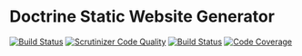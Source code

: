 # Doctrine Static Website Generator

[![Build Status](https://travis-ci.org/doctrine/static-website-generator.svg?branch=master)](https://travis-ci.org/doctrine/static-website-generator)
[![Scrutinizer Code Quality](https://scrutinizer-ci.com/g/doctrine/static-website-generator/badges/quality-score.png?b=master)](https://scrutinizer-ci.com/g/doctrine/static-website-generator/?branch=master)
[![Build Status](https://scrutinizer-ci.com/g/doctrine/static-website-generator/badges/build.png?b=master)](https://scrutinizer-ci.com/g/doctrine/static-website-generator/build-status/master)
[![Code Coverage](https://scrutinizer-ci.com/g/doctrine/static-website-generator/badges/coverage.png?b=master)](https://scrutinizer-ci.com/g/doctrine/static-website-generator/?branch=master)
